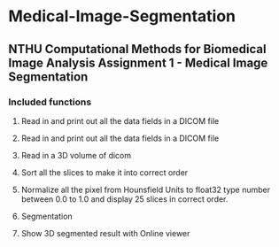 # Medical-Image-Segmentation
NTHU Computational Methods for Biomedical Image Analysis Assignment 1 - Medical Image Segmentation
-
### Included functions

1. Read in and print out all the data fields in a DICOM file

2. Read in and print out all the data fields in a DICOM file

3. Read in a 3D volume of dicom

4. Sort all the slices to make it into correct order

5. Normalize all the pixel from Hounsfield Units to float32 type number between
0.0 to 1.0 and display 25 slices in correct order.

6. Segmentation

7. Show 3D segmented result with Online viewer

